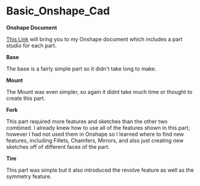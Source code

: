 # Basic_Onshape_Cad

**Onshape Document**

[This Link](https://cvilleschools.onshape.com/documents/81d8d4d4425de45968f0c281/w/6b9b8b1286985a5ed7f5e329/e/634f7ac906cf6e7b70b6f12e) will bring you to my Onshape document which includes a part studio for each part.


**Base**
  
  The base is a fairly simple part so it didn't take long to make.
  
**Mount**
  
  The Mount was even simpler, so again it didnt take much time or thought to create this part.
  
**Fork**

  This part required more features and sketches than the other two combined. I already knew how to use all of the features shown in this part, however I had not used
  them in Onshape so I learned where to find new features, including Fillets, Chamfers, Mirrors, and also just creating new sketches off of different faces of the
  part.

**Tire**

  This part was simple but it also introduced the revolve feature as well as the symmetry feature.

